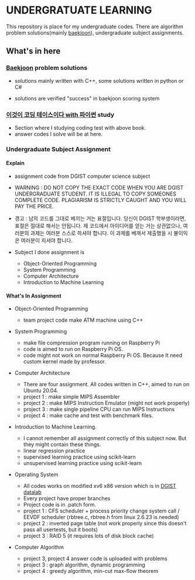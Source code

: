 # UNDERGRATUATE LEARNING

This repository is place for my undergraduate codes. There are algorithm problem solutions(mainly [baekjoon](https://www.acmicpc.net/)), undergraduate subject assignments.

## What's in here

### [Baekjoon](https://www.acmicpc.net/) problem solutions

   - solutions mainly written with C++, some solutions written in python or C#

   - solutions are verified "success" in baekjoon scoring system

### [이것이 코딩 테이스이다 with 파이썬](https://www.hanbit.co.kr/store/books/look.php?p_code=B8945183661) study

- Section where I studying coding test with above book.
- answer codes I solve will be at here.

### Undergraduate Subject Assignment

#### Explain

- assignment code from DGIST computer science subject

- WARNING : DO NOT COPY THE EXACT CODE WHEN YOU ARE DGIST UNDERGRADUATE STUDENT. IT IS ILLEGAL TO COPY SOMEONES COMPLETE CODE. PLAGIARISM IS STRICTLY CAUGHT AND YOU WILL PAY THE PRICE.

- 경고 : 남의 코드를 그대로 베끼는 거는 표절입니다. 당신이 DGIST 학부생이라면, 표절은 절대로 해서는 안됩니다. 제 코드에서 아이디어를 얻는 거는 상관없으나, 여러분의 과제는 여러분 스스로 하셔야 합니다. 이 과제를 베껴서 제출했을 시 불이익은 여러분이 지셔야 합니다. 

- Subject I done assignment is
  - Object-Oriented Programming
  - System Programming
  - Computer Architecture
  - Introduction to Machine Learning

#### What's In Assignment

- Object-Oriented Programming
  - team project code make ATM machine using C++

- System Programming
  - make file compression program running on Raspberry Pi
  - code is aimed to run on Raspberry Pi OS.
  - code might not work on normal Raspberry Pi OS. Because It need custom kernel made by professor.

- Computer Architecture
  - There are four assignment. All codes written in C++, aimed to run on Ubuntu 20.04.
  - project 1 : make simple MIPS Assembler
  - project 2 : make MIPS Instruction Emulator (might not work properly)
  - project 3 : make single pipeline CPU can run MIPS Instructions
  - project 4 : make cache and test with benchmark files. 

- Introduction to Machine Learning.
  - I cannot remember all assignment correctly of this subject now. But they might contain these things.
  - linear regression practice
  - supervised learning practice using scikit-learn
  - unsupervised learning practice using scikit-learn

- Operating System
  - All codes works on modified xv6 x86 version which is in [DGIST datalab](https://github.com/dgist-datalab/xv6)
  - Every project have proper branches
  - Project code is in .patch form.
  - project 1 : CFS scheduler + process priority change system call / EEVDF scheduler (rbtree.c, rbtree.h from linux 2.6.23 is needed)
  - project 2 : inverted page table (not work properly since this doesn't pass all usertests, but it boots)
  - project 3 : RAID 5 (it requires lots of disk block cache)

- Computer Algorithm
  - project 3, project 4 answer code is uploaded with problems
  - project 3 : graph algorithm, dynamic programming
  - project 4 : greedy algorithm, min-cut max-flow theorem